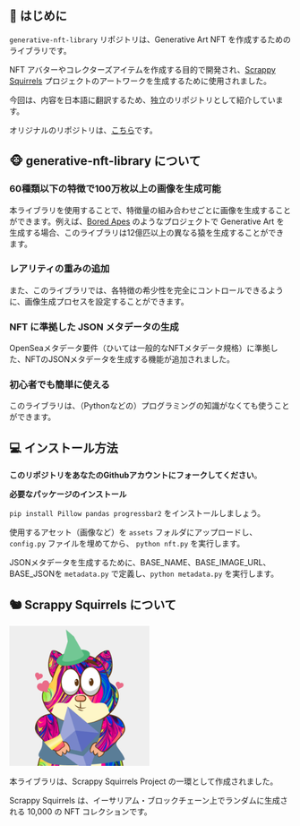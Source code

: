 👋 はじめに
---

`generative-nft-library` リポジトリは、Generative Art NFT を作成するためのライブラリです。

NFT アバターやコレクターズアイテムを作成する目的で開発され、[Scrappy Squirrels](https://www.scrappysquirrels.co/) プロジェクトのアートワークを生成するために使用されました。

今回は、内容を日本語に翻訳するため、独立のリポジトリとして紹介しています。

オリジナルのリポジトリは、[こちら](https://github.com/rounakbanik/generative-art-nft)です。

🐵 generative-nft-library について
-------
### 60種類以下の特徴で100万枚以上の画像を生成可能

本ライブラリを使用することで、特徴量の組み合わせごとに画像を生成することができます。例えば、[Bored Apes](https://boredapeyachtclub.com/#/home) のようなプロジェクトで Generative Art を生成する場合、このライブラリは12億匹以上の異なる猿を生成することができます。

### レアリティの重みの追加

また、このライブラリでは、各特徴の希少性を完全にコントロールできるように、画像生成プロセスを設定することができます。

### NFT に準拠した JSON メタデータの生成
OpenSeaメタデータ要件（ひいては一般的なNFTメタデータ規格）に準拠した、NFTのJSONメタデータを生成する機能が追加されました。

### 初心者でも簡単に使える
このライブラリは、（Pythonなどの）プログラミングの知識がなくても使うことができます。

💻 インストール方法
----

**このリポジトリをあなたのGithubアカウントにフォークしてください**。

**必要なパッケージのインストール**

`pip install Pillow pandas progressbar2` をインストールしましょう。

使用するアセット（画像など）を `assets` フォルダにアップロードし、 `config.py` ファイルを埋めてから、 `python nft.py` を実行します。

JSONメタデータを生成するために、BASE_NAME、BASE_IMAGE_URL、BASE_JSONを `metadata.py` で定義し、`python metadata.py` を実行します。


🐿 Scrappy Squirrels について
----

<img src='squirrels.gif' height="250" width="250" />

本ライブラリは、Scrappy Squirrels Project の一環として作成されました。

Scrappy Squirrels は、イーサリアム・ブロックチェーン上でランダムに生成される 10,000 の NFT コレクションです。
